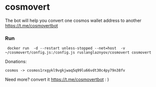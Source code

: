 # cosmovert

The bot will help you convert one cosmos wallet address to another
https://t.me/cosmovertbot

### Run
```
 docker run  -d --restart unless-stopped --net=host  -v ~/cosmovert/config.js:/config.js ruslanglaznyov/cosmovert cosmovert
```
Donations:

`cosmos -> cosmos1rxgykl9vgkjwaq5q99lu66vdt30c4py79n38fv`

Need more? convert it https://t.me/cosmovertbot : ) 
